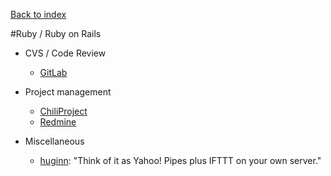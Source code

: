 [Back to index](../README.md)

#Ruby / Ruby on Rails

- CVS / Code Review
  - [GitLab](http://gitlab.org/)

- Project management
  - [ChiliProject](https://www.chiliproject.org/)
  - [Redmine](http://www.redmine.org/) 

- Miscellaneous
  - [huginn](https://github.com/cantino/huginn): "Think of it as Yahoo! Pipes plus IFTTT on your own server."



